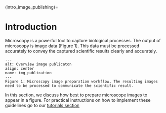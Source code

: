 (intro_image_publishing)=
# Introduction

Microscopy is a powerful tool to capture biological processes. The output of microscopy is image data (Figure 1). This data must be processed accurately to convey the captured scientific results clearly and accurately.  

```{figure} ./figures_image_publishing/intro_image_publication.png
---
alt: Overview image publicaton
align: center
name: img_publication
---
Figure 1: Microscopy image preparation workflow. The resulting images need to be processed to communicate the scientific result.  
```

In this section, we discuss how best to prepare microscope images to appear in a figure. For practical instructions on how to implement these guidelines go to our [tutorials section](/tutorials/intro_tutorials.md)

<!--Notes which will not be shown on the actual page-->